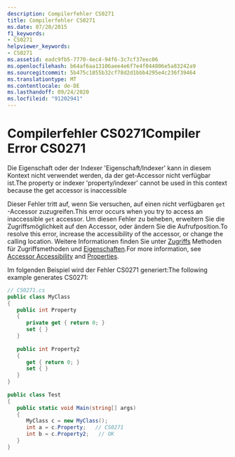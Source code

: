 ```yaml
---
description: Compilerfehler CS0271
title: Compilerfehler CS0271
ms.date: 07/20/2015
f1_keywords:
- CS0271
helpviewer_keywords:
- CS0271
ms.assetid: eadc9fb5-7770-4ec4-94f6-3c7cf37eec06
ms.openlocfilehash: b64af6aa13106aee4e6f7e4f044806e5a83242a9
ms.sourcegitcommit: 5b475c1855b32cf78d2d1bbb4295e4c236f39464
ms.translationtype: MT
ms.contentlocale: de-DE
ms.lasthandoff: 09/24/2020
ms.locfileid: "91202941"
---
```

# <a name="compiler-error-cs0271"></a><span data-ttu-id="85e00-103">Compilerfehler CS0271</span><span class="sxs-lookup"><span data-stu-id="85e00-103">Compiler Error CS0271</span></span>

<span data-ttu-id="85e00-104">Die Eigenschaft oder der Indexer 'Eigenschaft/Indexer' kann in diesem Kontext nicht verwendet werden, da der get-Accessor nicht verfügbar ist.</span><span class="sxs-lookup"><span data-stu-id="85e00-104">The property or indexer 'property/indexer' cannot be used in this context because the get accessor is inaccessible</span></span>  
  
 <span data-ttu-id="85e00-105">Dieser Fehler tritt auf, wenn Sie versuchen, auf einen nicht verfügbaren `get` -Accessor zuzugreifen.</span><span class="sxs-lookup"><span data-stu-id="85e00-105">This error occurs when you try to access an inaccessible `get` accessor.</span></span> <span data-ttu-id="85e00-106">Um diesen Fehler zu beheben, erweitern Sie die Zugriffsmöglichkeit auf den Accessor, oder ändern Sie die Aufrufposition.</span><span class="sxs-lookup"><span data-stu-id="85e00-106">To resolve this error, increase the accessibility of the accessor, or change the calling location.</span></span> <span data-ttu-id="85e00-107">Weitere Informationen finden Sie unter [Zugriffs](../programming-guide/classes-and-structs/restricting-accessor-accessibility.md) Methoden für Zugriffsmethoden und [Eigenschaften](../programming-guide/classes-and-structs/properties.md).</span><span class="sxs-lookup"><span data-stu-id="85e00-107">For more information, see [Accessor Accessibility](../programming-guide/classes-and-structs/restricting-accessor-accessibility.md) and [Properties](../programming-guide/classes-and-structs/properties.md).</span></span>  
  
 <span data-ttu-id="85e00-108">Im folgenden Beispiel wird der Fehler CS0271 generiert:</span><span class="sxs-lookup"><span data-stu-id="85e00-108">The following example generates CS0271:</span></span>  
  
```csharp  
// CS0271.cs  
public class MyClass  
{  
   public int Property  
   {  
      private get { return 0; }  
      set { }  
   }  
  
   public int Property2  
   {  
      get { return 0; }  
      set { }  
   }  
}  
  
public class Test  
{  
   public static void Main(string[] args)
   {  
      MyClass c = new MyClass();  
      int a = c.Property;   // CS0271  
      int b = c.Property2;   // OK  
   }  
}  
```
